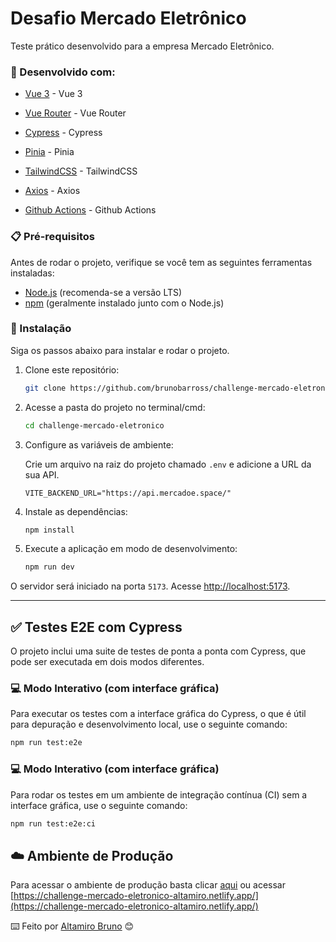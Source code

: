 # Desafio Mercado Eletrônico 

Teste prático desenvolvido para a empresa Mercado Eletrônico.

### 🧰 Desenvolvido com:

* [Vue 3](https://vuejs.org/) - Vue 3

* [Vue Router](https://router.vuejs.org/) - Vue Router

* [Cypress](https://www.cypress.io/) - Cypress

* [Pinia](https://pinia.vuejs.org/) - Pinia

* [TailwindCSS](https://tailwindcss.com/) - TailwindCSS

* [Axios](https://axios-http.com/ptbr/docs/intro) - Axios

* [Github Actions](https://github.com/features/actions) - Github Actions 


### 📋 Pré-requisitos

Antes de rodar o projeto, verifique se você tem as seguintes ferramentas instaladas:

- [Node.js](https://nodejs.org/) (recomenda-se a versão LTS)
- [npm](https://www.npmjs.com/) (geralmente instalado junto com o Node.js)

### 🔧 Instalação

Siga os passos abaixo para instalar e rodar o projeto.

1.  Clone este repositório:
    ```bash
    git clone https://github.com/brunobarross/challenge-mercado-eletronico.git
    ```
2.  Acesse a pasta do projeto no terminal/cmd:
    ```bash
    cd challenge-mercado-eletronico
    ```
2.  Configure as variáveis de ambiente:
   
       Crie um arquivo na raiz do projeto chamado `.env` e adicione a URL da sua API.
    ```env
    VITE_BACKEND_URL="https://api.mercadoe.space/"
    ```
4.  Instale as dependências:
    ```bash
    npm install
    ```
5.  Execute a aplicação em modo de desenvolvimento:
    ```bash
    npm run dev
    ```

O servidor será iniciado na porta `5173`. Acesse [http://localhost:5173](http://localhost:5173).

---

## ✅ Testes E2E com Cypress

O projeto inclui uma suite de testes de ponta a ponta com Cypress, que pode ser executada em dois modos diferentes.

### 💻 Modo Interativo (com interface gráfica)

Para executar os testes com a interface gráfica do Cypress, o que é útil para depuração e desenvolvimento local, use o seguinte comando:

```bash
npm run test:e2e
```

### 💻 Modo Interativo (com interface gráfica)

Para rodar os testes em um ambiente de integração contínua (CI) sem a interface gráfica, use o seguinte comando:

```bash
npm run test:e2e:ci
```
## ☁️ Ambiente de Produção
Para acessar o ambiente de produção basta clicar [aqui](https://challenge-mercado-eletronico-altamiro.netlify.app/) ou acessar [https://challenge-mercado-eletronico-altamiro.netlify.app/](https://challenge-mercado-eletronico-altamiro.netlify.app/)

⌨️ Feito por [Altamiro Bruno](https://www.linkedin.com/in/altamirobruno/) 😊
